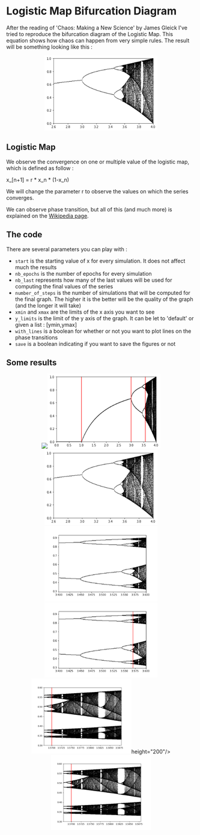 # Logistic Map Bifurcation Diagram

After the reading of 'Chaos: Making a New Science' by James Gleick I've tried to reproduce the bifurcation diagram of the Logistic Map. This equation shows how chaos can happen from very simple rules. The result will be something looking like this :

<p align="center">
<img src="pngs/2dot6to4.png" height="200"/>
</p>

## Logistic Map

We observe the convergence on one or multiple value of the logistic map, which is defined as follow :

x_[n+1] = r * x_n * (1-x_n)

We will change the parameter r to observe the values on which the series converges.

We can observe phase transition, but all of this (and much more) is explained on the [Wikipedia page](https://en.wikipedia.org/wiki/Logistic_map).

## The code

There are several parameters you can play with :

- `start` is the starting value of x for every simulation. It does not affect much the results
- `nb_epochs` is the number of epochs for every simulation
- `nb_last` represents how many of the last values will be used for computing the final values of the series
- `number_of_steps` is the number of simulations that will be computed for the final graph. The higher it is the better will be the quality of the graph (and the longer it will take)
- `xmin` and `xmax` are the limits of the x axis you want to see
- `y_limits` is the limit of the y axis of the graph. It can be let to 'default' or given a list : [ymin,ymax]
- `with_lines` is a boolean for whether or not you want to plot lines on the phase transitions
- `save` is a boolean indicating if you want to save the figures or not

## Some results

<p align="center">
<img src="pngs/0to4.png.png" height="200"/><img src="pngs/0to4wlines.png" height="200"/>
<img src="pngs/2dot6to4.png" height="200"/><img src="pngs/10000_100_0.0001_3.4_3.6_False.png" height="200"/>
<img src="pngs/10000_100_0.0001_3.4_3.6_True.png" height="200"/><img src="pngs/10000_100_10000_3.568_3.588.png" height="200"/>height="200"/><img src="pngs/10000_100_10000_3.568_3.588_withlines.png" height="200"/>
</p>